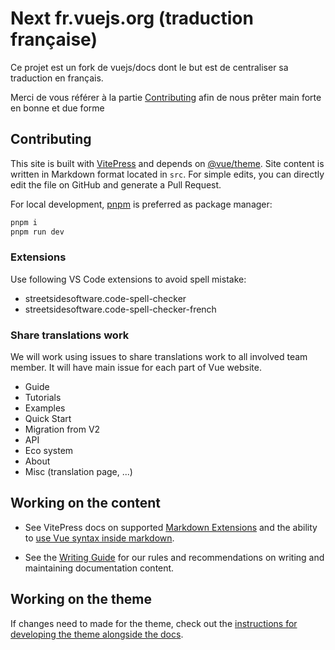 # Next fr.vuejs.org (traduction française)

Ce projet est un fork de vuejs/docs dont le but est de centraliser sa traduction en français.

Merci de vous référer à la partie <a href="#Contributing">Contributing</a> afin de nous prêter main forte en bonne et due forme

## Contributing

This site is built with [VitePress](https://github.com/vuejs/vitepress) and depends on [@vue/theme](https://github.com/vuejs/vue-theme). Site content is written in Markdown format located in `src`. For simple edits, you can directly edit the file on GitHub and generate a Pull Request.

For local development, [pnpm](https://pnpm.io/) is preferred as package manager:

```bash
pnpm i
pnpm run dev
```

### Extensions

Use following VS Code extensions to avoid spell mistake:
- streetsidesoftware.code-spell-checker
- streetsidesoftware.code-spell-checker-french

### Share translations work

We will work using issues to share translations work to all involved team member.
It will have main issue for each part of Vue website.

- Guide
- Tutorials
- Examples
- Quick Start
- Migration from V2
- API
- Eco system
- About
- Misc (translation page, ...)

## Working on the content

- See VitePress docs on supported [Markdown Extensions](https://vitepress.vuejs.org/guide/markdown.html) and the ability to [use Vue syntax inside markdown](https://vitepress.vuejs.org/guide/using-vue.html).

- See the [Writing Guide](https://github.com/vuejs/docs/blob/main/.github/contributing/writing-guide.md) for our rules and recommendations on writing and maintaining documentation content.

## Working on the theme

If changes need to made for the theme, check out the [instructions for developing the theme alongside the docs](https://github.com/vuejs/vue-theme#developing-with-real-content).
